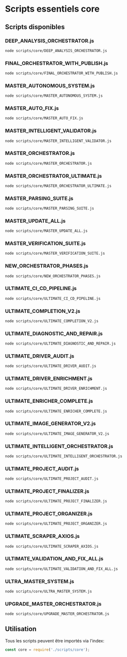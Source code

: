 # Scripts essentiels core

## Scripts disponibles

### DEEP_ANALYSIS_ORCHESTRATOR.js

```bash
node scripts/core/DEEP_ANALYSIS_ORCHESTRATOR.js
```

### FINAL_ORCHESTRATOR_WITH_PUBLISH.js

```bash
node scripts/core/FINAL_ORCHESTRATOR_WITH_PUBLISH.js
```

### MASTER_AUTONOMOUS_SYSTEM.js

```bash
node scripts/core/MASTER_AUTONOMOUS_SYSTEM.js
```

### MASTER_AUTO_FIX.js

```bash
node scripts/core/MASTER_AUTO_FIX.js
```

### MASTER_INTELLIGENT_VALIDATOR.js

```bash
node scripts/core/MASTER_INTELLIGENT_VALIDATOR.js
```

### MASTER_ORCHESTRATOR.js

```bash
node scripts/core/MASTER_ORCHESTRATOR.js
```

### MASTER_ORCHESTRATOR_ULTIMATE.js

```bash
node scripts/core/MASTER_ORCHESTRATOR_ULTIMATE.js
```

### MASTER_PARSING_SUITE.js

```bash
node scripts/core/MASTER_PARSING_SUITE.js
```

### MASTER_UPDATE_ALL.js

```bash
node scripts/core/MASTER_UPDATE_ALL.js
```

### MASTER_VERIFICATION_SUITE.js

```bash
node scripts/core/MASTER_VERIFICATION_SUITE.js
```

### NEW_ORCHESTRATOR_PHASES.js

```bash
node scripts/core/NEW_ORCHESTRATOR_PHASES.js
```

### ULTIMATE_CI_CD_PIPELINE.js

```bash
node scripts/core/ULTIMATE_CI_CD_PIPELINE.js
```

### ULTIMATE_COMPLETION_V2.js

```bash
node scripts/core/ULTIMATE_COMPLETION_V2.js
```

### ULTIMATE_DIAGNOSTIC_AND_REPAIR.js

```bash
node scripts/core/ULTIMATE_DIAGNOSTIC_AND_REPAIR.js
```

### ULTIMATE_DRIVER_AUDIT.js

```bash
node scripts/core/ULTIMATE_DRIVER_AUDIT.js
```

### ULTIMATE_DRIVER_ENRICHMENT.js

```bash
node scripts/core/ULTIMATE_DRIVER_ENRICHMENT.js
```

### ULTIMATE_ENRICHER_COMPLETE.js

```bash
node scripts/core/ULTIMATE_ENRICHER_COMPLETE.js
```

### ULTIMATE_IMAGE_GENERATOR_V2.js

```bash
node scripts/core/ULTIMATE_IMAGE_GENERATOR_V2.js
```

### ULTIMATE_INTELLIGENT_ORCHESTRATOR.js

```bash
node scripts/core/ULTIMATE_INTELLIGENT_ORCHESTRATOR.js
```

### ULTIMATE_PROJECT_AUDIT.js

```bash
node scripts/core/ULTIMATE_PROJECT_AUDIT.js
```

### ULTIMATE_PROJECT_FINALIZER.js

```bash
node scripts/core/ULTIMATE_PROJECT_FINALIZER.js
```

### ULTIMATE_PROJECT_ORGANIZER.js

```bash
node scripts/core/ULTIMATE_PROJECT_ORGANIZER.js
```

### ULTIMATE_SCRAPER_AXIOS.js

```bash
node scripts/core/ULTIMATE_SCRAPER_AXIOS.js
```

### ULTIMATE_VALIDATION_AND_FIX_ALL.js

```bash
node scripts/core/ULTIMATE_VALIDATION_AND_FIX_ALL.js
```

### ULTRA_MASTER_SYSTEM.js

```bash
node scripts/core/ULTRA_MASTER_SYSTEM.js
```

### UPGRADE_MASTER_ORCHESTRATOR.js

```bash
node scripts/core/UPGRADE_MASTER_ORCHESTRATOR.js
```


## Utilisation

Tous les scripts peuvent être importés via l'index:

```javascript
const core = require('./scripts/core');
```
